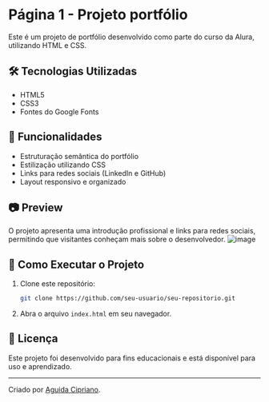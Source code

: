 # Página 1 - Projeto portfólio 

Este é um projeto de portfólio desenvolvido como parte do curso da Alura, utilizando HTML e CSS.

## 🛠 Tecnologias Utilizadas

- HTML5
- CSS3
- Fontes do Google Fonts

## 📌 Funcionalidades

- Estruturação semântica do portfólio
- Estilização utilizando CSS
- Links para redes sociais (LinkedIn e GitHub)
- Layout responsivo e organizado

## 📷 Preview

O projeto apresenta uma introdução profissional e links para redes sociais, permitindo que visitantes conheçam mais sobre o desenvolvedor.
![image](https://github.com/user-attachments/assets/3f337116-b348-4d07-9066-79dab8327439)

## 📂 Como Executar o Projeto

1. Clone este repositório:
   ```sh
   git clone https://github.com/seu-usuario/seu-repositorio.git
   ```
2. Abra o arquivo `index.html` em seu navegador.

## 📄 Licença

Este projeto foi desenvolvido para fins educacionais e está disponível para uso e aprendizado.

---

Criado por [Aguida Cipriano](https://www.linkedin.com/in/aguida-cipriano-dev/).
